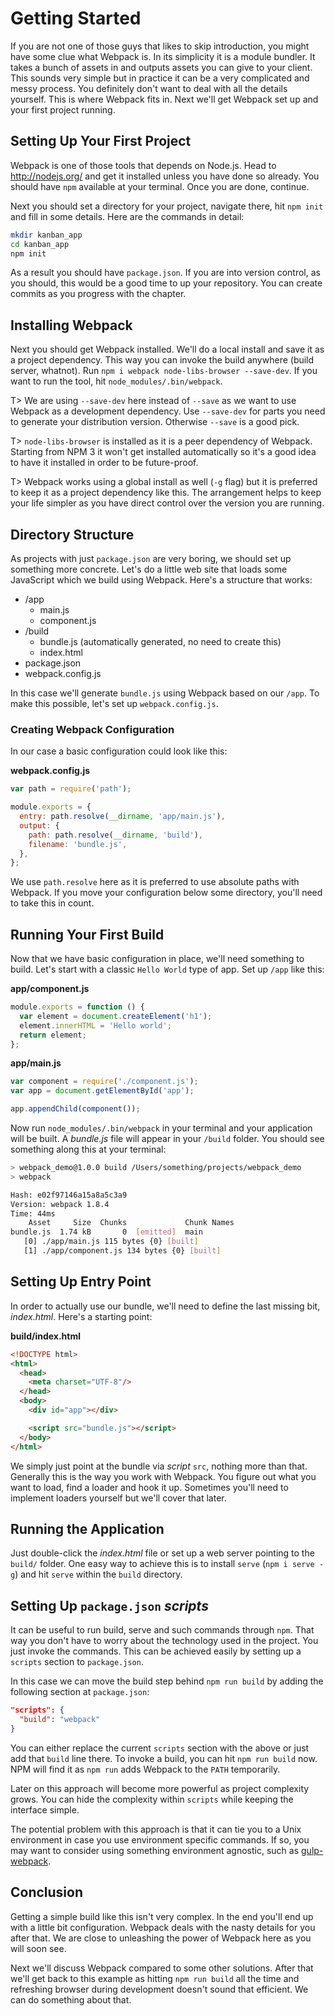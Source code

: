 # Getting Started

If you are not one of those guys that likes to skip introduction, you might have some clue what Webpack is. In its simplicity it is a module bundler. It takes a bunch of assets in and outputs assets you can give to your client. This sounds very simple but in practice it can be a very complicated and messy process. You definitely don't want to deal with all the details yourself. This is where Webpack fits in. Next we'll get Webpack set up and your first project running.

## Setting Up Your First Project

Webpack is one of those tools that depends on Node.js. Head to http://nodejs.org/ and get it installed unless you have done so already. You should have `npm` available at your terminal. Once you are done, continue.

Next you should set a directory for your project, navigate there, hit `npm init` and fill in some details. Here are the commands in detail:

```bash
mkdir kanban_app
cd kanban_app
npm init
```

As a result you should have `package.json`. If you are into version control, as you should, this would be a good time to up your repository. You can create commits as you progress with the chapter.

## Installing Webpack

Next you should get Webpack installed. We'll do a local install and save it as a project dependency. This way you can invoke the build anywhere (build server, whatnot). Run `npm i webpack node-libs-browser --save-dev`. If you want to run the tool, hit `node_modules/.bin/webpack`.

T> We are using `--save-dev` here instead of `--save` as we want to use Webpack as a development dependency. Use `--save-dev` for parts you need to generate your distribution version. Otherwise `--save` is a good pick.

T> `node-libs-browser` is installed as it is a peer dependency of Webpack. Starting from NPM 3 it won't get installed automatically so it's a good idea to have it installed in order to be future-proof.

T> Webpack works using a global install as well (`-g` flag) but it is preferred to keep it as a project dependency like this. The arrangement helps to keep your life simpler as you have direct control over the version you are running.

## Directory Structure

As projects with just `package.json` are very boring, we should set up something more concrete. Let's do a little web site that loads some JavaScript which we build using Webpack. Here's a structure that works:

- /app
  - main.js
  - component.js
- /build
  - bundle.js (automatically generated, no need to create this)
  - index.html
- package.json
- webpack.config.js

In this case we'll generate `bundle.js` using Webpack based on our `/app`. To make this possible, let's set up `webpack.config.js`.

### Creating Webpack Configuration

In our case a basic configuration could look like this:

**webpack.config.js**

```javascript
var path = require('path');

module.exports = {
  entry: path.resolve(__dirname, 'app/main.js'),
  output: {
    path: path.resolve(__dirname, 'build'),
    filename: 'bundle.js',
  },
};
```

We use `path.resolve` here as it is preferred to use absolute paths with Webpack. If you move your configuration below some directory, you'll need to take this in count.

## Running Your First Build

Now that we have basic configuration in place, we'll need something to build. Let's start with a classic `Hello World` type of app. Set up `/app` like this:

**app/component.js**

```javascript
module.exports = function () {
  var element = document.createElement('h1');
  element.innerHTML = 'Hello world';
  return element;
};
```

**app/main.js**

```javascript
var component = require('./component.js');
var app = document.getElementById('app');

app.appendChild(component());
```

Now run `node_modules/.bin/webpack` in your terminal and your application will be built. A *bundle.js* file will appear in your `/build` folder. You should see something along this at your terminal:

```bash
> webpack_demo@1.0.0 build /Users/something/projects/webpack_demo
> webpack

Hash: e02f97146a15a8a5c3a9
Version: webpack 1.8.4
Time: 44ms
    Asset     Size  Chunks             Chunk Names
bundle.js  1.74 kB       0  [emitted]  main
   [0] ./app/main.js 115 bytes {0} [built]
   [1] ./app/component.js 134 bytes {0} [built]
```

## Setting Up Entry Point

In order to actually use our bundle, we'll need to define the last missing bit, *index.html*. Here's a starting point:

**build/index.html**

```html
<!DOCTYPE html>
<html>
  <head>
    <meta charset="UTF-8"/>
  </head>
  <body>
    <div id="app"></div>

    <script src="bundle.js"></script>
  </body>
</html>
```

We simply just point at the bundle via *script* `src`, nothing more than that. Generally this is the way you work with Webpack. You figure out what you want to load, find a loader and hook it up. Sometimes you'll need to implement loaders yourself but we'll cover that later.

## Running the Application

Just double-click the *index.html* file or set up a web server pointing to the `build/` folder. One easy way to achieve this is to install `serve` (`npm i serve -g`) and hit `serve` within the `build` directory.

## Setting Up `package.json` *scripts*

It can be useful to run build, serve and such commands through `npm`. That way you don't have to worry about the technology used in the project. You just invoke the commands. This can be achieved easily by setting up a `scripts` section to `package.json`.

In this case we can move the build step behind `npm run build` by adding the following section at `package.json`:

```json
"scripts": {
  "build": "webpack"
}
```

You can either replace the current `scripts` section with the above or just add that `build` line there. To invoke a build, you can hit `npm run build` now. NPM will find it as `npm run` adds Webpack to the `PATH` temporarily.

Later on this approach will become more powerful as project complexity grows. You can hide the complexity within `scripts` while keeping the interface simple.

The potential problem with this approach is that it can tie you to a Unix environment in case you use environment specific commands. If so, you may want to consider using something environment agnostic, such as [gulp-webpack](https://www.npmjs.com/package/gulp-webpack).

## Conclusion

Getting a simple build like this isn't very complex. In the end you'll end up with a little bit configuration. Webpack deals with the nasty details for you after that. We are close to unleashing the power of Webpack here as you will soon see.

Next we'll discuss Webpack compared to some other solutions. After that we'll get back to this example as hitting `npm run build` all the time and refreshing browser during development doesn't sound that efficient. We can do something about that.
